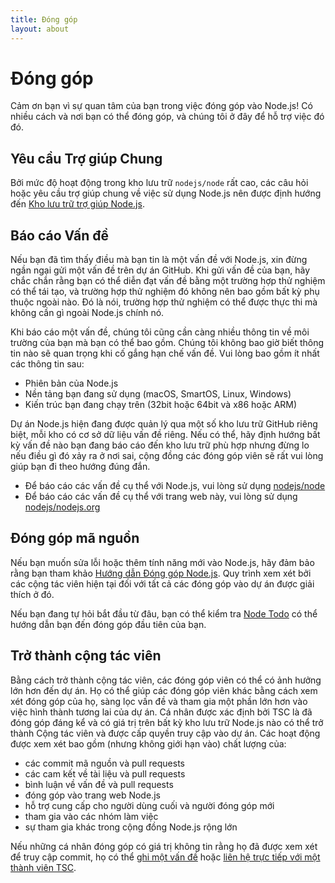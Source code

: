 ```yaml
---
title: Đóng góp
layout: about
---
```


# Đóng góp

Cảm ơn bạn vì sự quan tâm của bạn trong việc đóng góp vào Node.js! Có nhiều cách và nơi bạn có thể đóng góp, và chúng tôi ở đây để hỗ trợ việc đó đó.

## Yêu cầu Trợ giúp Chung

Bởi mức độ hoạt động trong kho lưu trữ `nodejs/node` rất cao, các câu hỏi hoặc yêu cầu trợ giúp chung về việc sử dụng Node.js nên được định hướng đến [Kho lưu trữ trợ giúp Node.js](https://github.com/nodejs/help/issues).

## Báo cáo Vấn đề

Nếu bạn đã tìm thấy điều mà bạn tin là một vấn đề với Node.js, xin đừng ngần ngại gửi một vấn đề trên dự án GitHub. Khi gửi vấn đề của bạn, hãy chắc chắn rằng bạn có thể diễn đạt vấn đề bằng một trường hợp thử nghiệm có thể tái tạo, và trường hợp thử nghiệm đó không nên bao gồm bất kỳ phụ thuộc ngoài nào. Đó là nói, trường hợp thử nghiệm có thể được thực thi mà không cần gì ngoài Node.js chính nó.

Khi báo cáo một vấn đề, chúng tôi cũng cần càng nhiều thông tin về môi trường của bạn mà bạn có thể bao gồm. Chúng tôi không bao giờ biết thông tin nào sẽ quan trọng khi cố gắng hạn chế vấn đề. Vui lòng bao gồm ít nhất các thông tin sau:

- Phiên bản của Node.js
- Nền tảng bạn đang sử dụng (macOS, SmartOS, Linux, Windows)
- Kiến trúc bạn đang chạy trên (32bit hoặc 64bit và x86 hoặc ARM)

Dự án Node.js hiện đang được quản lý qua một số kho lưu trữ GitHub riêng biệt, mỗi kho có cơ sở dữ liệu vấn đề riêng. Nếu có thể, hãy định hướng bất kỳ vấn đề nào bạn đang báo cáo đến kho lưu trữ phù hợp nhưng đừng lo nếu điều gì đó xảy ra ở nơi sai, cộng đồng các đóng góp viên sẽ rất vui lòng giúp bạn đi theo hướng đúng đắn.

- Để báo cáo các vấn đề cụ thể với Node.js, vui lòng sử dụng [nodejs/node](https://github.com/nodejs/node)
- Để báo cáo các vấn đề cụ thể với trang web này, vui lòng sử dụng [nodejs/nodejs.org](https://github.com/nodejs/nodejs.org/issues)

## Đóng góp mã nguồn

Nếu bạn muốn sửa lỗi hoặc thêm tính năng mới vào Node.js, hãy đảm bảo rằng bạn tham khảo [Hướng dẫn Đóng góp Node.js](https://github.com/nodejs/node/blob/main/CONTRIBUTING.md/#pull-requests). Quy trình xem xét bởi các cộng tác viên hiện tại đối với tất cả các đóng góp vào dự án được giải thích ở đó.

Nếu bạn đang tự hỏi bắt đầu từ đâu, bạn có thể kiểm tra [Node Todo](https://www.nodetodo.org/) có thể hướng dẫn bạn đến đóng góp đầu tiên của bạn.

## Trở thành cộng tác viên

Bằng cách trở thành cộng tác viên, các đóng góp viên có thể có ảnh hưởng lớn hơn đến dự án. Họ có thể giúp các đóng góp viên khác bằng cách xem xét đóng góp của họ, sàng lọc vấn đề và tham gia một phần lớn hơn vào việc hình thành tương lai của dự án. Cá nhân được xác định bởi TSC là đã đóng góp đáng kể và có giá trị trên bất kỳ kho lưu trữ Node.js nào có thể trở thành Cộng tác viên và được cấp quyền truy cập vào dự án. Các hoạt động được xem xét bao gồm (nhưng không giới hạn vào) chất lượng của:

- các commit mã nguồn và pull requests
- các cam kết về tài liệu và pull requests
- bình luận về vấn đề và pull requests
- đóng góp vào trang web Node.js
- hỗ trợ cung cấp cho người dùng cuối và người đóng góp mới
- tham gia vào các nhóm làm việc
- sự tham gia khác trong cộng đồng Node.js rộng lớn

Nếu những cá nhân đóng góp có giá trị không tin rằng họ đã được xem xét để truy cập commit, họ có thể [ghi một vấn đề](https://github.com/nodejs/TSC/issues) hoặc [liên hệ trực tiếp với một thành viên TSC](https://github.com/nodejs/node#tsc-technical-steering-committee).

